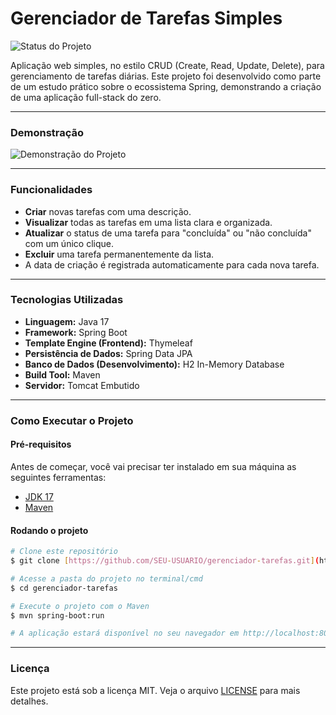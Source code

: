 # Gerenciador de Tarefas Simples

![Status do Projeto](https://img.shields.io/badge/Status-Concluído-brightgreen)

Aplicação web simples, no estilo CRUD (Create, Read, Update, Delete), para gerenciamento de tarefas diárias. Este projeto foi desenvolvido como parte de um estudo prático sobre o ecossistema Spring, demonstrando a criação de uma aplicação full-stack do zero.

---

### Demonstração

![Demonstração do Projeto](https://github.com/HenriqueVieira03/gerenciador-tarefas/issues/1#issue-3307810135)

---

### Funcionalidades

- **Criar** novas tarefas com uma descrição.
- **Visualizar** todas as tarefas em uma lista clara e organizada.
- **Atualizar** o status de uma tarefa para "concluída" ou "não concluída" com um único clique.
- **Excluir** uma tarefa permanentemente da lista.
- A data de criação é registrada automaticamente para cada nova tarefa.

---

### Tecnologias Utilizadas

- **Linguagem:** Java 17
- **Framework:** Spring Boot
- **Template Engine (Frontend):** Thymeleaf
- **Persistência de Dados:** Spring Data JPA
- **Banco de Dados (Desenvolvimento):** H2 In-Memory Database
- **Build Tool:** Maven
- **Servidor:** Tomcat Embutido

---

### Como Executar o Projeto

#### Pré-requisitos

Antes de começar, você vai precisar ter instalado em sua máquina as seguintes ferramentas:
* [JDK 17](https://www.oracle.com/java/technologies/javase/jdk17-archive-downloads.html)
* [Maven](https://maven.apache.org/download.cgi)

#### Rodando o projeto

```bash
# Clone este repositório
$ git clone [https://github.com/SEU-USUARIO/gerenciador-tarefas.git](https://github.com/SEU-USUARIO/gerenciador-tarefas.git)

# Acesse a pasta do projeto no terminal/cmd
$ cd gerenciador-tarefas

# Execute o projeto com o Maven
$ mvn spring-boot:run

# A aplicação estará disponível no seu navegador em http://localhost:8080/tarefas
```
---

### Licença

Este projeto está sob a licença MIT. Veja o arquivo [LICENSE](LICENSE.md) para mais detalhes.
